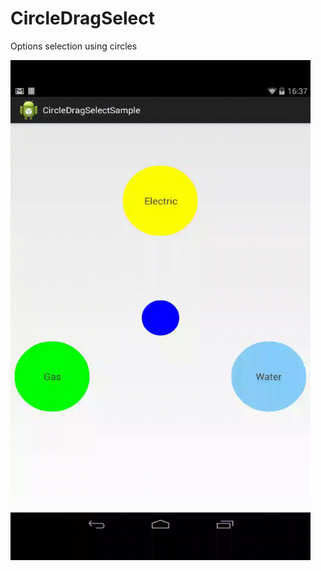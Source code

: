 CircleDragSelect
================

Options selection using circles

<img src="cds.gif" width="480px" height="800px" />


